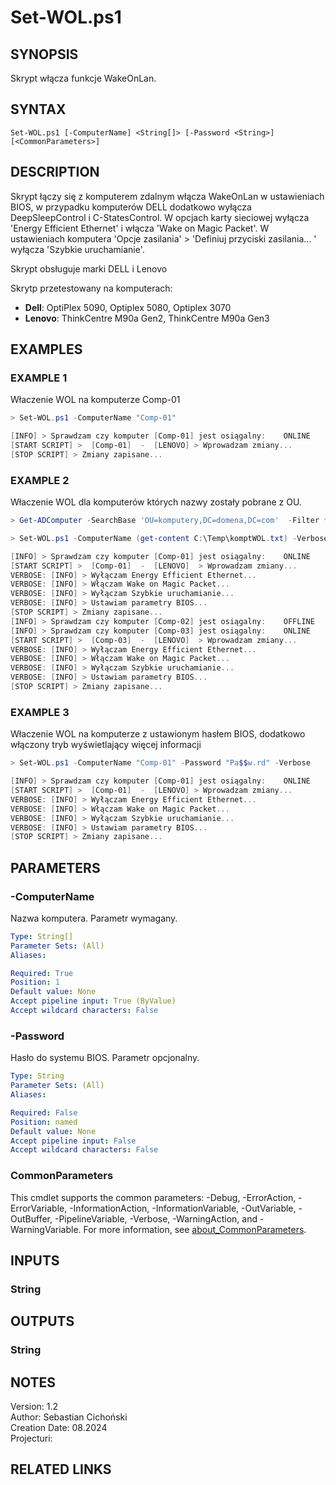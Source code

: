 
# Set-WOL.ps1

## SYNOPSIS
 Skrypt włącza funkcje WakeOnLan.

## SYNTAX

```
Set-WOL.ps1 [-ComputerName] <String[]> [-Password <String>] [<CommonParameters>]
```

## DESCRIPTION
 Skrypt łączy się z komputerem zdalnym włącza WakeOnLan w ustawieniach BIOS, w przypadku komputerów DELL dodatkowo 
    wyłącza DeepSleepControl i C-StatesControl. W opcjach karty sieciowej wyłącza 'Energy Efficient Ethernet' i włącza
    'Wake on Magic Packet'. W ustawieniach komputera 'Opcje zasilania' > 'Definiuj przyciski zasilania... ' wyłącza 
    'Szybkie uruchamianie'.

 Skrypt obsługuje marki DELL i Lenovo

 Skrytp przetestowany na komputerach:
- **Dell**: OptiPlex 5090, Optiplex 5080, Optiplex 3070
- **Lenovo**: ThinkCentre M90a Gen2, ThinkCentre M90a Gen3

## EXAMPLES

### EXAMPLE 1
Właczenie WOL na komputerze Comp-01
```powershell
> Set-WOL.ps1 -ComputerName "Comp-01"

[INFO] > Sprawdzam czy komputer [Comp-01] jest osiągalny:    ONLINE
[START SCRIPT] >  [Comp-01]  -  [LENOVO] > Wprowadzam zmiany... 
[STOP SCRIPT] > Zmiany zapisane...
```

### EXAMPLE 2
Właczenie WOL dla komputerów których nazwy zostały pobrane z OU.
```powershell
> Get-ADComputer -SearchBase 'OU=komputery,DC=domena,DC=com'  -Filter * | Select-Object -ExpandProperty Name | Set-Content -Path C:\Temp\komptWOL.txt

> Set-WOL.ps1 -ComputerName (get-content C:\Temp\komptWOL.txt) -Verbose

[INFO] > Sprawdzam czy komputer [Comp-01] jest osiągalny:    ONLINE
[START SCRIPT] >  [Comp-01]  -  [LENOVO]  > Wprowadzam zmiany...
VERBOSE: [INFO] > Wyłączam Energy Efficient Ethernet...
VERBOSE: [INFO] > Włączam Wake on Magic Packet...
VERBOSE: [INFO] > Wyłączam Szybkie uruchamianie...
VERBOSE: [INFO] > Ustawiam parametry BIOS...
[STOP SCRIPT] > Zmiany zapisane...
[INFO] > Sprawdzam czy komputer [Comp-02] jest osiągalny:    OFFLINE
[INFO] > Sprawdzam czy komputer [Comp-03] jest osiągalny:    ONLINE
[START SCRIPT] >  [Comp-03]  -  [LENOVO]  > Wprowadzam zmiany...
VERBOSE: [INFO] > Wyłączam Energy Efficient Ethernet...
VERBOSE: [INFO] > Włączam Wake on Magic Packet...
VERBOSE: [INFO] > Wyłączam Szybkie uruchamianie...
VERBOSE: [INFO] > Ustawiam parametry BIOS...
[STOP SCRIPT] > Zmiany zapisane...
```
### EXAMPLE 3
Właczenie WOL na komputerze z ustawionym hasłem BIOS, dodatkowo włączony tryb wyświetlający więcej informacji
```powershell
> Set-WOL.ps1 -ComputerName "Comp-01" -Password "Pa$$w.rd" -Verbose

[INFO] > Sprawdzam czy komputer [Comp-01] jest osiągalny:    ONLINE
[START SCRIPT] >  [Comp-01]  -  [LENOVO] > Wprowadzam zmiany...
VERBOSE: [INFO] > Wyłączam Energy Efficient Ethernet...
VERBOSE: [INFO] > Włączam Wake on Magic Packet...
VERBOSE: [INFO] > Wyłączam Szybkie uruchamianie...
VERBOSE: [INFO] > Ustawiam parametry BIOS...
[STOP SCRIPT] > Zmiany zapisane...
```
## PARAMETERS

### -ComputerName
Nazwa komputera. Parametr wymagany.

```yaml
Type: String[]
Parameter Sets: (All)
Aliases:

Required: True
Position: 1
Default value: None
Accept pipeline input: True (ByValue)
Accept wildcard characters: False
```
### -Password
Hasło do systemu BIOS. Parametr opcjonalny.

```yaml
Type: String
Parameter Sets: (All)
Aliases:

Required: False
Position: named
Default value: None
Accept pipeline input: False
Accept wildcard characters: False
```
### CommonParameters
This cmdlet supports the common parameters: -Debug, -ErrorAction, -ErrorVariable, -InformationAction, -InformationVariable, -OutVariable, -OutBuffer, -PipelineVariable, -Verbose, -WarningAction, and -WarningVariable. For more information, see [about_CommonParameters](http://go.microsoft.com/fwlink/?LinkID=113216).

## INPUTS

### String
## OUTPUTS

### String
## NOTES
Version:        1.2 \
Author:         Sebastian Cichoński \
Creation Date:  08.2024 \
Projecturi:     

## RELATED LINKS
